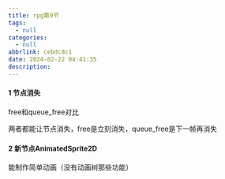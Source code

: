 ```yaml
---
title: rpg第9节
tags:
  - null
categories:
  - null
abbrlink: cebdc8c1
date: 2024-02-22 04:41:35
description:
---
```

#### 1 节点消失

free和queue_free对比

两者都能让节点消失，free是立刻消失，queue_free是下一帧再消失

#### 2 新节点AnimatedSprite2D

能制作简单动画（没有动画树那些功能）
